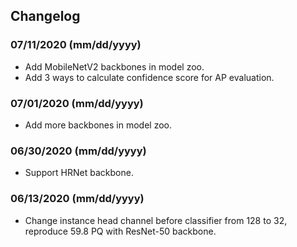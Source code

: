 ## Changelog

### 07/11/2020 (mm/dd/yyyy)
- Add MobileNetV2 backbones in model zoo.
- Add 3 ways to calculate confidence score for AP evaluation.

### 07/01/2020 (mm/dd/yyyy)
- Add more backbones in model zoo.

### 06/30/2020 (mm/dd/yyyy)
- Support HRNet backbone.

### 06/13/2020 (mm/dd/yyyy)
- Change instance head channel before classifier from 128 to 32, reproduce 59.8 PQ with ResNet-50 backbone.
